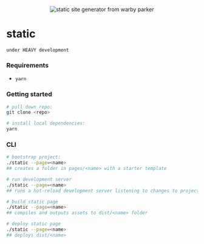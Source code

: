 <p align="center">
  <img alt="static site generator from warby parker" src="https://user-images.githubusercontent.com/794809/35441962-78246634-0273-11e8-8c23-30da2278fcc8.png" />
</p>

# static
`under HEAVY development`

### Requirements
- `yarn`

### Getting started

```bash
# pull down repo:
git clone <repo>

# install local dependencies:
yarn
```

### CLI

```bash
# bootstrap project:
./static --page=<name>
## creates a folder in pages/<name> with a starter template

# run development server
./static --page=<name>
## runs a hot-reload development server listening to changes to project

# build static page
./static --page=<name>
## compiles and outputs assets to dist/<name> folder

# deploy static page
./static --page=<name>
## deploys dist/<name>
```
